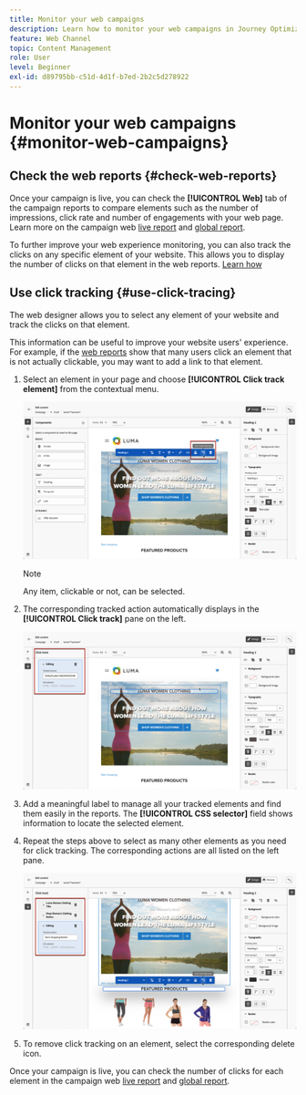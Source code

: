 ```yaml
---
title: Monitor your web campaigns
description: Learn how to monitor your web campaigns in Journey Optimizer
feature: Web Channel
topic: Content Management
role: User
level: Beginner
exl-id: d89795bb-c51d-4d1f-b7ed-2b2c5d278922
---
```

# Monitor your web campaigns {#monitor-web-campaigns}

## Check the web reports {#check-web-reports}

Once your campaign is live, you can check the **[!UICONTROL Web]** tab of the campaign reports to compare elements such as the number of impressions, click rate and number of engagements with your web page. Learn more on the campaign web [live report](../reports/campaign-live-report.md#web-tab) and [global report](../reports/campaign-global-report.md#web-tab).

To further improve your web experience monitoring, you can also track the clicks on any specific element of your website. This allows you to display the number of clicks on that element in the web reports. [Learn how](#use-click-tracing)

## Use click tracking {#use-click-tracing}

The web designer allows you to select any element of your website and track the clicks on that element.

 This information can be useful to improve your website users' experience. For example, if the [web reports](../reports/campaign-global-report.md#web-tab) show that many users click an element that is not actually clickable, you may want to add a link to that element.

1. Select an element in your page and choose **[!UICONTROL Click track element]** from the contextual menu.

    ![](assets/web-designer-click-track.png)
    
    >[!NOTE]
    >
    >Any item, clickable or not, can be selected.

1. The corresponding tracked action automatically displays in the **[!UICONTROL Click track]** pane on the left. 

    ![](assets/web-designer-click-track-pane.png)

1. Add a meaningful label to manage all your tracked elements and find them easily in the reports. The **[!UICONTROL CSS selector]** field shows information to locate the selected element.

1. Repeat the steps above to select as many other elements as you need for click tracking. The corresponding actions are all listed on the left pane.

    ![](assets/web-designer-click-tracking-actions.png)

1. To remove click tracking on an element, select the corresponding delete icon.

Once your campaign is live, you can check the number of clicks for each element in the campaign web [live report](../reports/campaign-live-report.md#web-tab) and [global report](../reports/campaign-global-report.md#web-tab).
